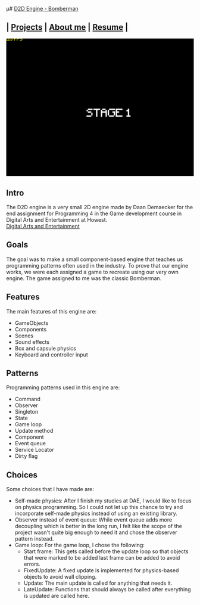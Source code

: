 <link href="../../Content/StyleSheet.css" rel="stylesheet"/> 

µ# [D2D Engine - Bomberman](https://github.com/DaanDemaecker/D2DEngine)

## | [Projects](../../README.md)  |    [About me](../../AboutMe)  |    [Resume](../../Resume) |

<img src="../../Content/Bomberman.gif" alt="drawing"/>

## Intro
The D2D engine is a very small 2D engine made by Daan Demaecker for the end assignment for Programming 4 in the Game development course in Digital Arts and Entertainment at Howest.  
[Digital Arts and Entertainment](https://www.digitalartsandentertainment.be/)

## Goals

The goal was to make a small component-based engine that teaches us programming patterns often used in the industry. To prove that our engine works, we were each assigned a game to recreate using our very own engine. The game assigned to me was the classic Bomberman.

## Features

The main features of this engine are:
- GameObjects
- Components
- Scenes
- Sound effects
- Box and capsule physics
- Keyboard and controller input

## Patterns

Programming patterns used in this engine are:
- Command
- Observer
- Singleton
- State
- Game loop
- Update method
- Component
- Event queue
- Service Locator
- Dirty flag

## Choices

Some choices that I have made are:
- Self-made physics: After I finish my studies at DAE, I would like to focus on physics programming. So I could not let up this chance to try and incorporate self-made physics instead of using an existing library.
- Observer instead of event queue: While event queue adds more decoupling which is better in the long run, I felt like the scope of the project wasn't quite big enough to need it and chose the observer pattern instead.
- Game loop: For the game loop, I chose the following:
  * Start frame: This gets called before the update loop so that objects that were marked to be added last frame can be added to avoid errors.
  * FixedUpdate: A fixed update is implemented for physics-based objects to avoid wall clipping.
  * Update: The main update is called for anything that needs it.
  * LateUpdate: Functions that should always be called after everything is updated are called here.
